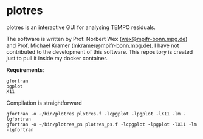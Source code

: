 # plotres
plotres is an interactive GUI for analysing TEMPO residuals. 

The software is written by Prof. Norbert Wex (wex@mpifr-bonn.mpg.de) and Prof. Michael Kramer (mkramer@mpifr-bonn.mpg.de). I have not contributed to the development of this software. This repository is created just to pull it inside my docker container. 

**Requirements**:
```
gfortran
pgplot
X11
```
Compilation is straightforward
```
gfortran -o ~/bin/plotres plotres.f -lcpgplot -lpgplot -lX11 -lm -lgfortran
gfortran -o ~/bin/plotres_ps plotres_ps.f -lcpgplot -lpgplot -lX11 -lm -lgfortran
```

